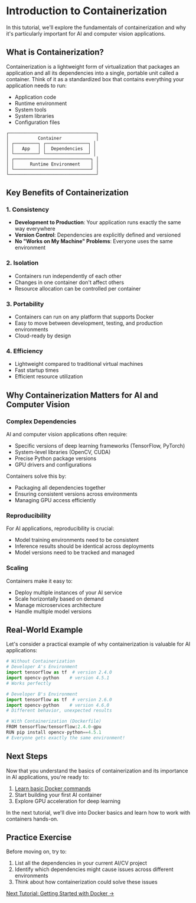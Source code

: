 # Introduction to Containerization

In this tutorial, we'll explore the fundamentals of containerization and why it's particularly important for AI and computer vision applications.

## What is Containerization?

Containerization is a lightweight form of virtualization that packages an application and all its dependencies into a single, portable unit called a container. Think of it as a standardized box that contains everything your application needs to run:

- Application code
- Runtime environment
- System tools
- System libraries
- Configuration files

```
┌─────────────────────────────────┐
│           Container             │
│ ┌─────────┐ ┌────────────────┐ │
│ │   App   │ │  Dependencies  │ │
│ └─────────┘ └────────────────┘ │
│ ┌─────────────────────────────┐ │
│ │      Runtime Environment    │ │
│ └─────────────────────────────┘ │
└─────────────────────────────────┘
```

## Key Benefits of Containerization

### 1. Consistency
- **Development to Production**: Your application runs exactly the same way everywhere
- **Version Control**: Dependencies are explicitly defined and versioned
- **No "Works on My Machine" Problems**: Everyone uses the same environment

### 2. Isolation
- Containers run independently of each other
- Changes in one container don't affect others
- Resource allocation can be controlled per container

### 3. Portability
- Containers can run on any platform that supports Docker
- Easy to move between development, testing, and production environments
- Cloud-ready by design

### 4. Efficiency
- Lightweight compared to traditional virtual machines
- Fast startup times
- Efficient resource utilization

## Why Containerization Matters for AI and Computer Vision

### Complex Dependencies
AI and computer vision applications often require:
- Specific versions of deep learning frameworks (TensorFlow, PyTorch)
- System-level libraries (OpenCV, CUDA)
- Precise Python package versions
- GPU drivers and configurations

Containers solve this by:
- Packaging all dependencies together
- Ensuring consistent versions across environments
- Managing GPU access efficiently

### Reproducibility
For AI applications, reproducibility is crucial:
- Model training environments need to be consistent
- Inference results should be identical across deployments
- Model versions need to be tracked and managed

### Scaling
Containers make it easy to:
- Deploy multiple instances of your AI service
- Scale horizontally based on demand
- Manage microservices architecture
- Handle multiple model versions

## Real-World Example

Let's consider a practical example of why containerization is valuable for AI applications:

```python
# Without Containerization
# Developer A's Environment
import tensorflow as tf  # version 2.4.0
import opencv-python    # version 4.5.1
# Works perfectly

# Developer B's Environment
import tensorflow as tf  # version 2.6.0
import opencv-python    # version 4.6.0
# Different behavior, unexpected results

# With Containerization (Dockerfile)
FROM tensorflow/tensorflow:2.4.0-gpu
RUN pip install opencv-python==4.5.1
# Everyone gets exactly the same environment!
```

## Next Steps

Now that you understand the basics of containerization and its importance in AI applications, you're ready to:
1. [Learn basic Docker commands](02-docker-basics.md)
2. Start building your first AI container
3. Explore GPU acceleration for deep learning

In the next tutorial, we'll dive into Docker basics and learn how to work with containers hands-on.

## Practice Exercise

Before moving on, try to:
1. List all the dependencies in your current AI/CV project
2. Identify which dependencies might cause issues across different environments
3. Think about how containerization could solve these issues

[Next Tutorial: Getting Started with Docker →](02-docker-basics.md) 